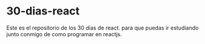 # 30-dias-react
Este es el repositorio de los 30 dias de react. para que puedas ir estudiando junto conmigo de como programar en reactjs.
